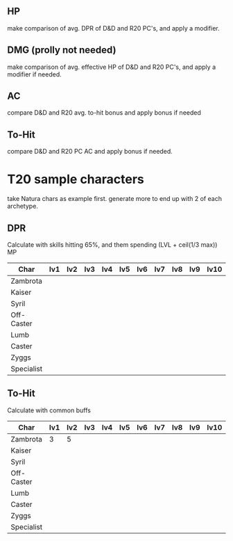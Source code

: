 ## HP

make comparison of avg. DPR of D&D and R20 PC's, and apply a modifier.

## DMG (prolly not needed)

make comparison of avg. effective HP of D&D and R20 PC's, and apply a modifier if needed.

## AC

compare D&D and R20 avg. to-hit bonus and apply bonus if needed

## To-Hit

compare D&D and R20 PC AC and apply bonus if needed.

# T20 sample characters

take Natura chars as example first. generate more to end up with 2 of each archetype.

## DPR
Calculate with skills hitting 65%, and them spending (LVL + ceil(1/3 max)) MP

| Char       | lv1 | lv2 | lv3 | lv4 | lv5 | lv6 | lv7 | lv8 | lv9 | lv10 | lv11 | lv12 | lv13 | lv14 | lv15 | lv16 | lv17 | lv18 | lv19 | lv20 |
| ---------- | --- | --- | --- | --- | --- | --- | --- | --- | --- | ---- | ---- | ---- | ---- | ---- | ---- | ---- | ---- | ---- | ---- | ---- |
| Zambrota   |     |     |     |     |     |     |     |     |     |      |      |      |      |      |      |      |      |      |      |      |
| Kaiser     |     |     |     |     |     |     |     |     |     |      |      |      |      |      |      |      |      |      |      |      |
| Syril      |     |     |     |     |     |     |     |     |     |      |      |      |      |      |      |      |      |      |      |      |
| Off-Caster |     |     |     |     |     |     |     |     |     |      |      |      |      |      |      |      |      |      |      |      |
| Lumb       |     |     |     |     |     |     |     |     |     |      |      |      |      |      |      |      |      |      |      |      |
| Caster     |     |     |     |     |     |     |     |     |     |      |      |      |      |      |      |      |      |      |      |      |
| Zyggs      |     |     |     |     |     |     |     |     |     |      |      |      |      |      |      |      |      |      |      |      |
| Specialist |     |     |     |     |     |     |     |     |     |      |      |      |      |      |      |      |      |      |      |      |

## To-Hit
Calculate with common buffs

| Char       | lv1 | lv2 | lv3 | lv4 | lv5 | lv6 | lv7 | lv8 | lv9 | lv10 | lv11 | lv12 | lv13 | lv14 | lv15 | lv16 | lv17 | lv18 | lv19 | lv20 |
| ---------- | --- | --- | --- | --- | --- | --- | --- | --- | --- | ---- | ---- | ---- | ---- | ---- | ---- | ---- | ---- | ---- | ---- | ---- |
| Zambrota   | 3   | 5    |     |     |     |     |     |     |     |      |      |      |      |      |      |      |      |      |      |      |
| Kaiser     |     |     |     |     |     |     |     |     |     |      |      |      |      |      |      |      |      |      |      |      |
| Syril      |     |     |     |     |     |     |     |     |     |      |      |      |      |      |      |      |      |      |      |      |
| Off-Caster |     |     |     |     |     |     |     |     |     |      |      |      |      |      |      |      |      |      |      |      |
| Lumb       |     |     |     |     |     |     |     |     |     |      |      |      |      |      |      |      |      |      |      |      |
| Caster     |     |     |     |     |     |     |     |     |     |      |      |      |      |      |      |      |      |      |      |      |
| Zyggs      |     |     |     |     |     |     |     |     |     |      |      |      |      |      |      |      |      |      |      |      |
| Specialist |     |     |     |     |     |     |     |     |     |      |      |      |      |      |      |      |      |      |      |      |
